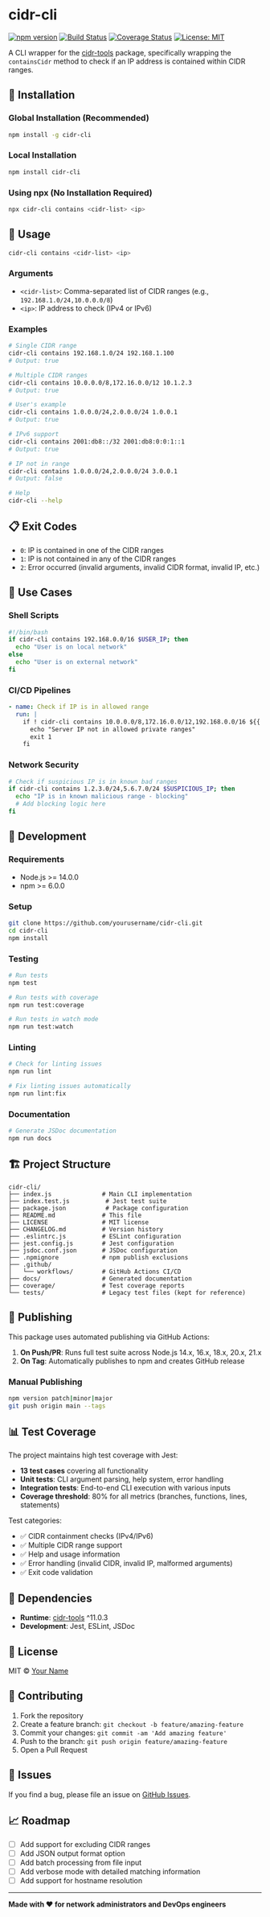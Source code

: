 # cidr-cli

[![npm version](https://badge.fury.io/js/cidr-cli.svg)](https://badge.fury.io/js/cidr-cli)
[![Build Status](https://github.com/yourusername/cidr-cli/workflows/CI/badge.svg)](https://github.com/yourusername/cidr-cli/actions)
[![Coverage Status](https://codecov.io/gh/yourusername/cidr-cli/branch/main/graph/badge.svg)](https://codecov.io/gh/yourusername/cidr-cli)
[![License: MIT](https://img.shields.io/badge/License-MIT-yellow.svg)](https://opensource.org/licenses/MIT)

A CLI wrapper for the [cidr-tools](https://www.npmjs.com/package/cidr-tools) package, specifically wrapping the `containsCidr` method to check if an IP address is contained within CIDR ranges.

## 🚀 Installation

### Global Installation (Recommended)

```bash
npm install -g cidr-cli
```

### Local Installation

```bash
npm install cidr-cli
```

### Using npx (No Installation Required)

```bash
npx cidr-cli contains <cidr-list> <ip>
```

## 📖 Usage

```bash
cidr-cli contains <cidr-list> <ip>
```

### Arguments

- `<cidr-list>`: Comma-separated list of CIDR ranges (e.g., `192.168.1.0/24,10.0.0.0/8`)
- `<ip>`: IP address to check (IPv4 or IPv6)

### Examples

```bash
# Single CIDR range
cidr-cli contains 192.168.1.0/24 192.168.1.100
# Output: true

# Multiple CIDR ranges
cidr-cli contains 10.0.0.0/8,172.16.0.0/12 10.1.2.3
# Output: true

# User's example
cidr-cli contains 1.0.0.0/24,2.0.0.0/24 1.0.0.1
# Output: true

# IPv6 support
cidr-cli contains 2001:db8::/32 2001:db8:0:0:1::1
# Output: true

# IP not in range
cidr-cli contains 1.0.0.0/24,2.0.0.0/24 3.0.0.1
# Output: false

# Help
cidr-cli --help
```

## 📋 Exit Codes

- `0`: IP is contained in one of the CIDR ranges
- `1`: IP is not contained in any of the CIDR ranges  
- `2`: Error occurred (invalid arguments, invalid CIDR format, invalid IP, etc.)

## 🧪 Use Cases

### Shell Scripts

```bash
#!/bin/bash
if cidr-cli contains 192.168.0.0/16 $USER_IP; then
  echo "User is on local network"
else
  echo "User is on external network"
fi
```

### CI/CD Pipelines

```yaml
- name: Check if IP is in allowed range
  run: |
    if ! cidr-cli contains 10.0.0.0/8,172.16.0.0/12,192.168.0.0/16 ${{ env.SERVER_IP }}; then
      echo "Server IP not in allowed private ranges"
      exit 1
    fi
```

### Network Security

```bash
# Check if suspicious IP is in known bad ranges
if cidr-cli contains 1.2.3.0/24,5.6.7.0/24 $SUSPICIOUS_IP; then
  echo "IP is in known malicious range - blocking"
  # Add blocking logic here
fi
```

## 🔧 Development

### Requirements

- Node.js >= 14.0.0
- npm >= 6.0.0

### Setup

```bash
git clone https://github.com/yourusername/cidr-cli.git
cd cidr-cli
npm install
```

### Testing

```bash
# Run tests
npm test

# Run tests with coverage
npm run test:coverage

# Run tests in watch mode
npm run test:watch
```

### Linting

```bash
# Check for linting issues
npm run lint

# Fix linting issues automatically
npm run lint:fix
```

### Documentation

```bash
# Generate JSDoc documentation
npm run docs
```

## 🏗️ Project Structure

```
cidr-cli/
├── index.js              # Main CLI implementation
├── index.test.js          # Jest test suite
├── package.json           # Package configuration
├── README.md             # This file
├── LICENSE               # MIT license
├── CHANGELOG.md          # Version history
├── .eslintrc.js          # ESLint configuration
├── jest.config.js        # Jest configuration
├── jsdoc.conf.json       # JSDoc configuration
├── .npmignore            # npm publish exclusions
├── .github/
│   └── workflows/        # GitHub Actions CI/CD
├── docs/                 # Generated documentation
├── coverage/             # Test coverage reports
└── tests/                # Legacy test files (kept for reference)
```

## 🚀 Publishing

This package uses automated publishing via GitHub Actions:

1. **On Push/PR**: Runs full test suite across Node.js 14.x, 16.x, 18.x, 20.x, 21.x
2. **On Tag**: Automatically publishes to npm and creates GitHub release

### Manual Publishing

```bash
npm version patch|minor|major
git push origin main --tags
```

## 📊 Test Coverage

The project maintains high test coverage with Jest:

- **13 test cases** covering all functionality
- **Unit tests**: CLI argument parsing, help system, error handling
- **Integration tests**: End-to-end CLI execution with various inputs
- **Coverage threshold**: 80% for all metrics (branches, functions, lines, statements)

Test categories:
- ✅ CIDR containment checks (IPv4/IPv6)
- ✅ Multiple CIDR range support
- ✅ Help and usage information
- ✅ Error handling (invalid CIDR, invalid IP, malformed arguments)
- ✅ Exit code validation

## 🔗 Dependencies

- **Runtime**: [cidr-tools](https://www.npmjs.com/package/cidr-tools) ^11.0.3
- **Development**: Jest, ESLint, JSDoc

## 📝 License

MIT © [Your Name](https://github.com/yourusername)

## 🤝 Contributing

1. Fork the repository
2. Create a feature branch: `git checkout -b feature/amazing-feature`
3. Commit your changes: `git commit -am 'Add amazing feature'`
4. Push to the branch: `git push origin feature/amazing-feature`
5. Open a Pull Request

## 🐛 Issues

If you find a bug, please file an issue on [GitHub Issues](https://github.com/yourusername/cidr-cli/issues).

## 📈 Roadmap

- [ ] Add support for excluding CIDR ranges
- [ ] Add JSON output format option
- [ ] Add batch processing from file input
- [ ] Add verbose mode with detailed matching information
- [ ] Add support for hostname resolution

---

**Made with ❤️ for network administrators and DevOps engineers**